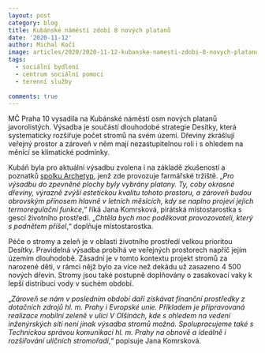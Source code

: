 ```yaml
---
layout: post
category: blog
title: Kubánské náměstí zdobí 8 nových platanů
date: '2020-11-12'
author: Michal Kočí
image: articles/2020/2020-11-12-kubanske-namesti-zdobi-8-novych-platanu.jpg
tags:
  - sociální bydlení
  - centrum sociální pomoci
  - terenní služby
  
comments: true
---
```



MČ Praha 10 vysadila na Kubánské náměstí osm nových platanů javorolistých. Výsadba je součástí dlouhodobé strategie Desítky, která systematicky rozšiřuje počet stromů na svém území. Dřeviny zkrášlují veřejný prostor a zároveň v něm mají nezastupitelnou roli i s ohledem na měnící se klimatické podmínky.

Kubáň byla pro aktuální výsadbu zvolena i na základě zkušeností a poznatků  [spolku Archetyp](https://www.farmarsketrziste.cz/), jenž zde provozuje farmářské tržiště. „_Pro výsadbu do zpevněné plochy byly vybrány platany. Ty, coby okrasné dřeviny, výrazně zvýší estetickou kvalitu tohoto prostoru, a zároveň budou obrovským přínosem hlavně v letních měsících, kdy se naplno projeví jejich termoregulační funkce_,“ říká Jana Komrsková, pirátská místostarostka s gescí životního prostředí. „_Chtěla bych moc poděkovat provozovateli, který s podnětem přišel_,“ doplňuje místostarostka.

Péče o stromy a zeleň je v oblasti životního prostředí velkou prioritou Desítky. Pravidelná výsadba probíhá ve veřejných prostorech napříč jejím územím dlouhodobě. Zásadní je v tomto kontextu projekt stromů za narozené děti, v rámci nějž bylo za více než dekádu už zasazeno 4 500 nových dřevin. Stromy jsou také postupně doplňovány o zasakovací vaky k lepší distribuci vody v suchém období.

„_Zároveň se nám v posledním období daří získávat finanční prostředky z dotačních zdrojů hl. m. Prahy i Evropské unie. Příkladem je připravovaná realizace mobilní zeleně v ulici V Olšinách, kde s ohledem na vedení inženýrských sítí není jinak výsadba stromů možná. Spolupracujeme také s Technickou správou komunikací hl. m. Prahy na obnově a ideálně i rozšiřování uličních stromořadí_,“ popisuje Jana Komrsková.
